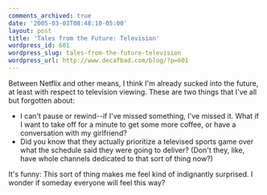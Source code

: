 ```yaml
---
comments_archived: true
date: '2005-03-03T08:48:10-05:00'
layout: post
title: 'Tales from the Future: Television'
wordpress_id: 601
wordpress_slug: tales-from-the-future-television
wordpress_url: http://www.decafbad.com/blog/?p=601
---
```

Between Netflix and other means, I think I'm already sucked into the future, at least with respect to television viewing.  These are two things that I've all but forgotten about:

* I can't pause or rewind--if I've missed something, I've missed it.  What if I want to take off for a minute to get some more coffee, or have a conversation with my girlfriend?
* Did you know that they actually prioritize a televised sports game over what the schedule said they were going to deliver?  (Don't they, like, have whole channels dedicated to that sort of thing now?)
    
It's funny: This sort of thing makes me feel kind of indignantly surprised.  I wonder if someday everyone will feel this way?
